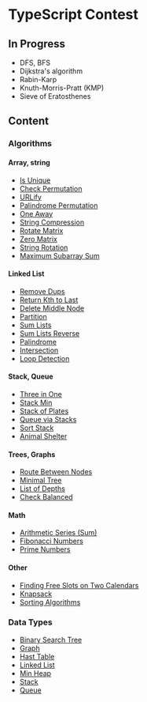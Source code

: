 # TypeScript Contest

## In Progress

- DFS, BFS
- Dijkstra's algorithm
- Rabin-Karp
- Knuth-Morris-Pratt (KMP)
- Sieve of Eratosthenes

## Content

### Algorithms

#### Array, string

- [Is Unique](./src/algorithms/containsAllUniqueChars)
- [Check Permutation](./src/algorithms/checkStringsForPerm)
- [URLify](./src/algorithms/replaceAllSpaces)
- [Palindrome Permutation](./src/algorithms/isPalindromePerm)
- [One Away](./src/algorithms/checkChanges)
- [String Compression](./src/algorithms/stringCompression)
- [Rotate Matrix](./src/algorithms/rotateMatrix)
- [Zero Matrix](./src/algorithms/zeroMatrix)
- [String Rotation](./src/algorithms/stringRotation)
- [Maximum Subarray Sum](./src/algorithms/getMaxSubSum)

#### Linked List

- [Remove Dups](./src/algorithms/removeDuplicates)
- [Return Kth to Last](./src/algorithms/returnKthLast)
- [Delete Middle Node](./src/algorithms/deleteMiddleNode)
- [Partition](./src/algorithms/partition)
- [Sum Lists](./src/algorithms/sumLists)
- [Sum Lists Reverse](./src/algorithms/sumListsReverse)
- [Palindrome](./src/algorithms/listPalindrome)
- [Intersection](./src/algorithms/listIntersection)
- [Loop Detection](./src/algorithms/loopDetection)

#### Stack, Queue

- [Three in One](./src/dataTypes/ThreeStack)
- [Stack Min](./src/dataTypes/MinStack)
- [Stack of Plates](./src/dataTypes/SetStacks)
- [Queue via Stacks](./src/dataTypes/StackQueue)
- [Sort Stack](./src/algorithms/sortStack)
- [Animal Shelter](./src/dataTypes/AnimalShelter)

#### Trees, Graphs

- [Route Between Nodes](./src/algorithms/routeBetweenNodes)
- [Minimal Tree](./src/algorithms/minimalTree)
- [List of Depths](./src/algorithms/listOfDepths)
- [Check Balanced](./src/algorithms/checkBalanced)

#### Math

- [Arithmetic Series (Sum)](./src/algorithms/getArithmeticSeries)
- [Fibonacci Numbers](./src/algorithms/getFibNum)
- [Prime Numbers](./src/algorithms/getPrimes)

#### Other

- [Finding Free Slots on Two Calendars](./src/algorithms/getMeetingWindows)
- [Knapsack](./src/algorithms/getMaxValKnapsack)
- [Sorting Algorithms](./src/algorithms/sortingAlgorithms)

### Data Types

- [Binary Search Tree](./src/dataTypes/BinarySearchTree)
- [Graph](./src/dataTypes/Graph)
- [Hast Table](./src/dataTypes/HashTable)
- [Linked List](./src/dataTypes/LinkedList)
- [Min Heap](./src/dataTypes/MinHeap)
- [Stack](./src/dataTypes/Stack)
- [Queue](./src/dataTypes/Queue)
